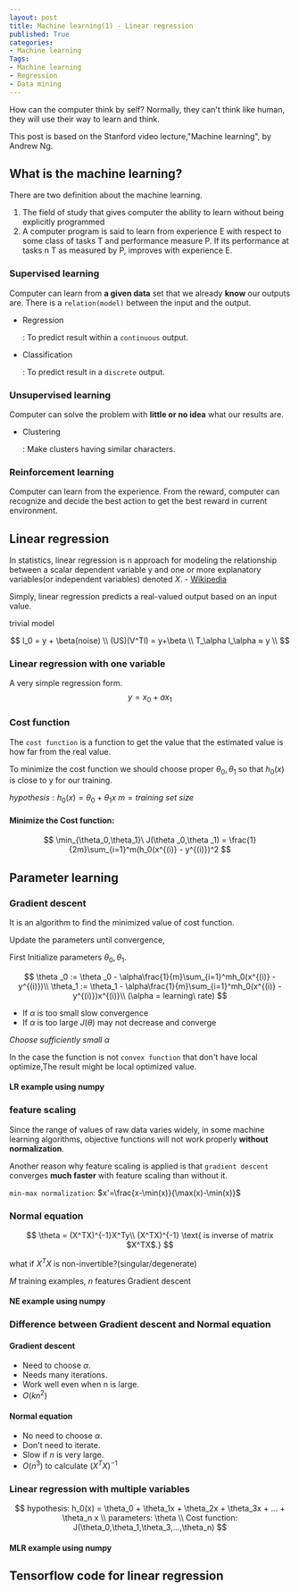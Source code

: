 ```yaml
---
layout: post
title: Machine learning(1) - Linear regression
published: True
categories: 
- Machine learning
Tags:
- Machine learning
- Regression
- Data mining
---
```




How can the computer think by self? Normally, they can't think like human, they will use their way to learn and think. 

This post is based on the Stanford video lecture,"Machine learning", by Andrew Ng.

<!--more-->



## What is the machine learning?

There are two definition about the machine learning.

1. The field of study that gives computer the ability to learn without being explicitly programmed
2. A computer program is said to learn from experience E with respect to some class of tasks T and performance measure P. If its performance at tasks n T as measured by P, improves with experience E.



### Supervised learning

Computer can learn from  **a given data** set that we already **know** our outputs are. There is a `relation(model)` between the input and the output.

- Regression

  : To predict result within a `continuous` output.

- Classification

  : To predict result in a `discrete` output.



### Unsupervised learning

Computer can solve the problem with **little or no idea** what our results are.

- Clustering

  : Make clusters having similar characters.



### Reinforcement learning

Computer can learn from the experience. From the reward, computer can recognize and decide the best action to get the best reward in current environment.



## Linear regression

In statistics, linear regression is n approach for modeling the relationship between a scalar dependent variable y and one or more explanatory variables(or independent variables) denoted $X$. - [Wikipedia][1]



Simply, linear regression predicts a real-valued output based on an input value.

trivial model

$$
l_0 = y + \beta(noise) \\
(US)(V^Tl) = y+\beta \\
T_\alpha l_\alpha ≈ y \\
$$



### Linear regression with one variable

A very simple regression form.
$$
y = x_0+ax_1
$$



### Cost function

The `cost function` is a function to get the value that the estimated value is how far from the real value.

To minimize the cost function we should choose proper $\theta_0,\theta_1$ so that $h_0(x)$ is close to y for our training. 



$hypothesis: h_0(x) = \theta_0 + \theta_1x$
$m=training\ set\ size$



#### Minimize the Cost function:

$$
\min_{\theta_0,\theta_1}\ J(\theta
_0,\theta
_1) = \frac{1}{2m}\sum_{i=1}^m(h_0(x^{(i)} - y^{(i)})^2
$$



## Parameter learning



### Gradient descent

It is an algorithm to find the minimized value of cost function.



Update the parameters until convergence,

First Initialize parameters $\theta_0,\theta_1$.


$$
\theta
_0 := \theta
_0 - \alpha\frac{1}{m}\sum_{i=1}^mh_0(x^{(i)} - y^{(i)})\\
\theta_1 := \theta_1 - \alpha\frac{1}{m}\sum_{i=1}^mh_0(x^{(i)} - y^{(i)})x^{(i)}\\
(\alpha = learning\ rate)
$$



- If $\alpha$ is too small slow convergence
- If $\alpha$ is too large $J(\theta)$ may not decrease and converge

*Choose sufficiently small $\alpha$*



In the case the function is not `convex function` that don't have local optimize,The result might be local optimized value.



#### LR example using numpy

<script src="https://gist.github.com/Shephexd/e4d259394d557968a5bc8b6d8684f9b1.js?file=LR.py"></script>

<script src="https://gist.github.com/Shephexd/e4d259394d557968a5bc8b6d8684f9b1.js?file=LR.png"></script>

### feature scaling

Since the range of values of raw data varies widely, in some machine learning algorithms, objective functions will not work properly **without normalization**.

Another reason why feature scaling is applied is that `gradient descent` converges **much faster** with feature scaling than without it.



`min-max normalization`: $x'=\frac{x-\min(x)}{\max(x)-\min(x)}$





### Normal equation




$$
\theta = (X^TX)^{-1}X^Ty\\
(X^TX)^{-1} \text{ is inverse of matrix $X^TX$.}
$$

what if $X^TX$ is non-invertible?(singular/degenerate)



$M$ training examples, $n$ features Gradient descent



#### NE example using numpy

<script src="https://gist.github.com/Shephexd/e4d259394d557968a5bc8b6d8684f9b1.js?file=NE.py"></script>



### Difference between Gradient descent and Normal equation



#### Gradient descent

- Need to choose $\alpha$.
- Needs many iterations.
- Work well even when n is large.
- $O(kn^2)$ 



#### Normal equation

- No need to choose $\alpha$.
- Don't need to iterate.
- Slow if $n$ is very large.
- $O(n^3)$ to calculate $(X^TX)^{-1}$



### Linear regression with multiple variables

$$
hypothesis: h_0(x) = \theta_0 + \theta_1x + \theta_2x + \theta_3x + ... + \theta_n x
\\
parameters: \theta
\\
Cost function: J(\theta_0,\theta_1,\theta_3,...,\theta_n)
$$





#### MLR example using numpy

<script src="https://gist.github.com/Shephexd/e4d259394d557968a5bc8b6d8684f9b1.js?file=MLR.py"></script>



## Tensorflow code for linear regression



<script src="https://gist.github.com/Shephexd/0d00f3b4d9aff9f0a9d1b425b3a3c100.js?file=basic_tf_LR.py"></script>

[1]:	https://en.wikipedia.org/wiki/Linear_regression